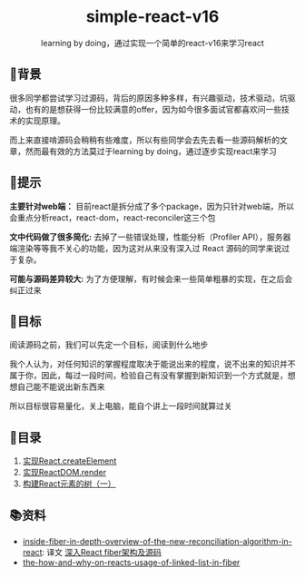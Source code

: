 <h1 align="center">simple-react-v16</h1>
<div align="center">
  learning by doing，通过实现一个简单的react-v16来学习react
</div>

## 🌱背景
很多同学都尝试学习过源码，背后的原因多种多样，有兴趣驱动，技术驱动，坑驱动，也有的是想获得一份比较满意的offer，因为如今很多面试官都喜欢问一些技术的实现原理。

而上来直接啃源码会稍稍有些难度，所以有些同学会去先去看一些源码解析的文章，然而最有效的方法莫过于learning by doing，通过逐步实现react来学习

## 🙊提示
**主要针对web端：** 目前react是拆分成了多个package，因为只针对web端，所以会重点分析react，react-dom，react-reconciler这三个包

**文中代码做了很多简化:** 去掉了一些错误处理，性能分析（Profiler API），服务器端渲染等等我不关心的功能，因为这对从来没有深入过 React 源码的同学来说过于复杂。

**可能与源码差异较大:** 为了方便理解，有时候会来一些简单粗暴的实现，在之后会纠正过来

## 🚣目标

阅读源码之前，我们可以先定一个目标，阅读到什么地步

我个人认为，对任何知识的掌握程度取决于能说出来的程度，说不出来的知识并不属于你，因此，每过一段时间，检验自己有没有掌握到新知识到一个方式就是，想想自己能不能说出新东西来

所以目标很容易量化，关上电脑，能自个讲上一段时间就算过关

## 📜目录

1. [实现React.createElement](./实现React.createElement/README.md)
2. [实现ReactDOM.render](./实现ReactDOM.render/README.md)
3. [构建React元素的树（一）](构建React元素的树（一）/README.md)

## 📚资料
- [inside-fiber-in-depth-overview-of-the-new-reconciliation-algorithm-in-react](https://medium.com/react-in-depth/inside-fiber-in-depth-overview-of-the-new-reconciliation-algorithm-in-react-e1c04700ef6e): 译文 [深入React fiber架构及源码](https://zhuanlan.zhihu.com/p/57346388)
- [the-how-and-why-on-reacts-usage-of-linked-list-in-fiber](https://medium.com/react-in-depth/the-how-and-why-on-reacts-usage-of-linked-list-in-fiber-67f1014d0eb7)
